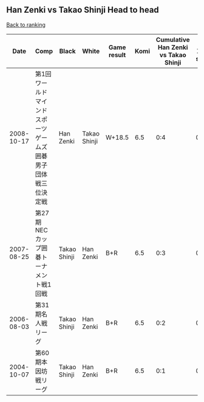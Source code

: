 ## Han Zenki vs Takao Shinji Head to head

[Back to ranking](../../index.md)




| **Date** | **Comp** | **Black** | **White** | **Game result** | **Komi** | **Cumulative Han Zenki vs Takao Shinji** | **Han Zenki streak** | **Takao Shinji streak** | 
| --- | --- | --- | --- | --- | --- | --- | --- | --- |
| 2008-10-17 | 第1回ワールドマインドスポーツゲームズ囲碁男子団体戦三位決定戦 | Han Zenki | Takao Shinji | W+18.5 | 6.5 | 0:4 | 0 | 4 | 
| 2007-08-25 | 第27期NECカップ囲碁トーナメント戦1回戦 | Takao Shinji | Han Zenki | B+R | 6.5 | 0:3 | 0 | 3 | 
| 2006-08-03 | 第31期名人戦リーグ | Takao Shinji | Han Zenki | B+R | 6.5 | 0:2 | 0 | 2 | 
| 2004-10-07 | 第60期本因坊戦リーグ | Takao Shinji | Han Zenki | B+R | 6.5 | 0:1 | 0 | 1 |




